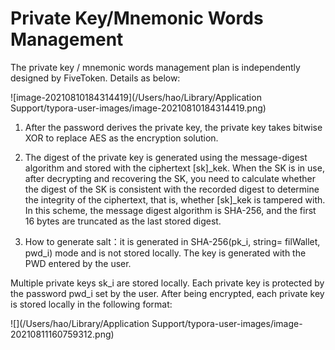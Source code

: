 # Private Key/Mnemonic Words Management

The private key / mnemonic words management plan is independently designed by FiveToken. Details as below: 

![image-20210810184314419](/Users/hao/Library/Application Support/typora-user-images/image-20210810184314419.png)

1. After the password derives the private key, the private key takes bitwise XOR to replace AES as the encryption solution.

   <!--（Password is generated by user input with a low entropy state that can not be adopted by cryptographic applications. A common password contains six digits, ranging from 0 to 9, and provides only 0 to 99999 randomness. A common encryption algorithm, such as AES-256, requires a key length of 32 bytes and requires 0 to 2^256 randomness.）-->

   

2. The digest of the private key is generated using the message-digest algorithm and stored with the ciphertext [sk]_kek. When the SK is in use, after decrypting and recovering the SK, you need to calculate whether the digest of the SK is consistent with the recorded digest to determine the integrity of the ciphertext, that is, whether [sk]_kek is tampered with. In this scheme, the message digest algorithm is SHA-256, and the first 16 bytes are truncated as the last stored digest.

   <!--The Message_Digest method provided in Java cryptography library Java. security includes several alternative algorithms: MD5, SHA--1, SHA-256, and SHA-512. You can set algorithm parameters to implement different digest algorithms.-->

   <!--（The message digest algorithm acts like a fingerprint of a message, which can be compared to determine whether a message has been tampered with. Once the message is tampered with, the digest (aka. the fingerprint) will not match.）-->

3. How to generate salt：it is generated in SHA-256(pk_i, string= filWallet, pwd_i) mode and is not stored locally. The key is generated with the PWD entered by the user.  

Multiple private keys sk_i are stored locally. Each private key is protected by the password pwd_i set by the user. After being encrypted, each private key is stored locally in the following format:  

![](/Users/hao/Library/Application Support/typora-user-images/image-20210811160759312.png)

